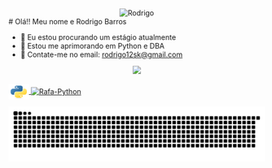 <div align="center">
    <img align="center"  height="140em" width="350" alt="Rodrigo" src="https://c.tenor.com/mGgWY8RkgYMAAAAC/hello-world.gif">
    </div>
# Olá!! Meu nome e Rodrigo Barros 


- 👀 Eu estou procurando um estágio atualmente
- 🌱 Estou me aprimorando em Python e DBA
- 💞️ Contate-me no email: rodrigo12sk@gmail.com

<div align="center">
  <a href="https://github.com/RodrigoBlue">
  <img height="180em" src="https://github-readme-stats.vercel.app/api?username=RodrigoBlue&show_icons=true&theme=highcontrast&include_all_commits=true&count_private=true"/>
</div>


<div style="display: inline_block"><br>
 
  <img align="center" alt="Rafa-Python" height="30" width="40" src="https://raw.githubusercontent.com/devicons/devicon/master/icons/python/python-original.svg">
  <img align="center" alt="Rafa-Python" height="30" width="40" src="https://cdn.jsdelivr.net/gh/devicons/devicon/icons/mysql/mysql-original.svg">


</div>


![Snake animation](https://github.com/RodrigoBlue/RodrigoBlue/blob/output/github-contribution-grid-snake.svg)
